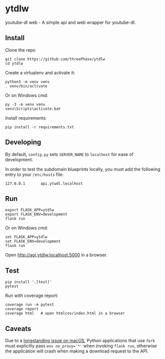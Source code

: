 # ytdlw #

youtube-dl web - A simple api and web wrapper for youtube-dl.


## Install ##

Clone the repo

```
git clone https://github.com/threePhase/ytdlw
cd ytdlw
```

Create a virtualenv and activate it:

```
python3 -m venv venv
. venv/bin/activate
```

Or on Windows cmd:

```
py -3 -m venv venv
venv\Scripts\activate.bat
```

Install requirements:

```
pip install -r requirements.txt
```


## Developing ##

By default, `config.py` sets `SERVER_NAME` to `localhost` for ease of
development.

In order to test the subdomain blueprints locally, you must add the following
entry to your `/etc/hosts` file:

```
127.0.0.1       api.ytwdl.localhost

```


## Run ##

```
export FLASK_APP=ytdlw
export FLASK_ENV=development
flask run
```

Or on Windows cmd:

```
set FLASK_APP=ytdlw
set FLASK_ENV=development
flask run
```

Open http://api.ytdlw.localhost:5000 in a browser.


## Test ##

```
pip install '.[test]'
pytest
```

Run with coverage report:

```
coverage run -m pytest
coverage report
coverage html   # open htmlcov/index.html in a browser
```


## Caveats ##

Due to a
[longstanding issue on macOS](https://bugs.python.org/issue30385#msg293958),
Python applications that use `fork` must explicitly pass `env no_proxy='*'`
when invoking `flask run`, otherwise the application will crash when making a
download request to the API.
